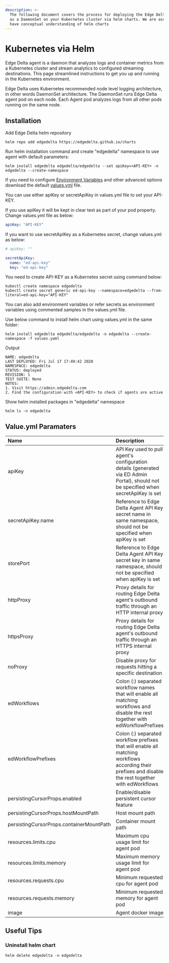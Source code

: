 ```yaml
---
description: >-
  The following document covers the process for deploying the Edge Delta agent
  as a DaemonSet on your Kubernetes cluster via helm charts. We are assuming you
  have conceptual understanding of helm charts
---
```


# Kubernetes via Helm

Edge Delta agent is a daemon that analyzes logs and container metrics from a Kubernetes cluster and stream analytics to configured streaming destinations. This page streamlined instructions to get you up and running in the Kubernetes environment.

Edge Delta uses Kubernetes recommended node level logging architecture, in other words DaemonSet architecture. The DaemonSet runs Edge Delta agent pod on each node. Each Agent pod analyzes logs from all other pods running on the same node.

## Installation

Add Edge Delta helm repository

```text
helm repo add edgedelta https://edgedelta.github.io/charts
```

Run helm installation command and create "edgedelta" namespace to use agent with default parameters:

```text
helm install edgedelta edgedelta/edgedelta --set apiKey=<API-KEY> -n edgedelta --create-namespace
```

If you need to configure [Environment Variables](environment-variables.md) and other advanced options download the default [values.yml](https://edgedelta.github.io/charts/edgedelta/values.yaml) file.

You can use either apiKey or secretApiKey in values.yml file to set your API-KEY.

If you use apiKey it will be kept in clear text as part of your pod property. Change values.yml file as below:

```yaml
apiKey: "API-KEY"
```

If you want to use secretApiKey as a Kubernetes secret, change values.yml as below:

```yaml
# apiKey: ""

secretApiKey:
  name: "ed-api-key"
  key: "ed-api-key"
```

You need to create API-KEY as a Kubernetes secret using command below:

```text
kubectl create namespace edgedelta
kubectl create secret generic ed-api-key --namespace=edgedelta --from-literal=ed-api-key="API-KEY"
```

You can also add environment variables or refer secrets as environment variables using commented samples in the values.yml file.

Use below command to install helm chart using values.yml in the same folder:

```text
helm install edgedelta edgedelta/edgedelta -n edgedelta --create-namespace -f values.yaml
```

Output

```text
NAME: edgedelta
LAST DEPLOYED: Fri Jul 17 17:49:42 2020
NAMESPACE: edgedelta
STATUS: deployed
REVISION: 1
TEST SUITE: None
NOTES:
1. Visit https://admin.edgedelta.com
2. Find the configuration with <API-KEY> to check if agents are active
```

Show helm installed packages in "edgedelta" namespace

```text
helm ls -n edgedelta
```
## Value.yml Paramaters

| Name | Description | Example Value |
| :--- | :--- | :--- |
| apiKey | API Key used to pull agent's configuration details (generated via ED Admin Portal), should not be specified when secretApiKey is set | "8d32..." |
| secretApiKey.name | Reference to Edge Delta Agent API Key secret name in same namespace, should not be specified when apiKey is set | "ed-api-key" |
| storePort | Reference to Edge Delta Agent API Key secret key in same namespace, should not be specified when apiKey is set | "ed-api-key" |
| httpProxy | Proxy details for routing Edge Delta agent's outbound traffic through an HTTP internal proxy | "http://127.0.0.1:3128" |
| httpsProxy | Proxy details for routing Edge Delta agent's outbound traffic through an HTTPS internal proxy | "https://127.0.0.1:3128" |
| noProxy | Disable proxy for requests hitting a specific destination | "https://your-endpoint.com" |
| edWorkflows | Colon (:) separated workflow names that will enable all matching workflows and disable the rest together with edWorkflowPrefixes | "billing-workflow:error-workflow" |
| edWorkflowPrefixes | Colon (:) separated workflow prefixes that will enable all matching workflows according their prefixes and disable the rest together with edWorkflows | "billing:error" |
| persistingCursorProps.enabled | Enable/disable persistent cursor feature | false |
| persistingCursorProps.hostMountPath | Host mount path | /var/lib/edgedelta |
| persistingCursorProps.containerMountPath | Container mount path | /var/lib/edgedelta |
| resources.limits.cpu | Maximum cpu usage limit for agent pod | 1000m |
| resources.limits.memory | Maximum memory usage limit for agent pod | 512Mi |
| resources.requests.cpu| Minimum requested cpu for agent pod | 200m |
| resources.requests.memory | Minimum requested memory for agent pod |256Mi |
| image | Agent docker image | edgedelta/agent |


## Useful Tips

### Uninstall helm chart

```text
helm delete edgedelta -n edgedelta
```